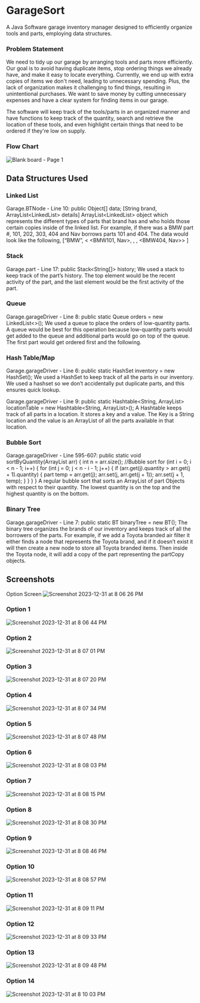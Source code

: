 # GarageSort
A Java Software garage inventory manager designed to efficiently organize tools and parts, employing data structures.

### Problem Statement
We need to tidy up our garage by arranging tools and parts more efficiently. Our goal is to avoid having duplicate items, stop ordering things we already have, and make it easy to locate everything. Currently, we end up with extra copies of items we don't need, leading to unnecessary spending. Plus, the lack of organization makes it challenging to find things, resulting in unintentional purchases. We want to save money by cutting unnecessary expenses and have a clear system for finding items in our garage.

The software will keep track of the tools/parts in an organized manner and have functions to keep track of the quantity, search and retrieve the location of these tools, and even highlight certain things that need to be ordered if they're low on supply. 

### Flow Chart
![Blank board - Page 1](https://github.com/navraj213/GarageSort/assets/85139834/8bbeff08-c4a9-4371-a385-79559e5bdb18)

## Data Structures Used
### Linked List
Garage.BTNode - Line 10: public Object[] data;
			        [String brand, ArrayList<LinkedList<partCopy>> details]
ArrayList<LinkedList<partCopy>> object which represents the different types of parts that brand has and who holds those certain copies inside of the linked list. For example, if there was a BMW part #, 101, 202, 303, 404 and Nav borrows parts 101 and 404. The data would look like the following,
[“BMW”, <	<BMW101, Nav>,
<BMW202>,
<BMW303>,
<BMW404, Nav>> ]

### Stack
Garage.part - Line 17: public Stack<String[]> history;
We used a stack to keep track of the part’s history. The top element would be the recent activity of the part, and the last element would be the first activity of the part. 

### Queue 
Garage.garageDriver - Line 8: public static Queue<part> orders = new LinkedList<>();
We used a queue to place the orders of low-quantity parts. A queue would be best for this operation because low-quantity parts would get added to the queue and additional parts would go on top of the queue. The first part would get ordered first and the following. 

### Hash Table/Map
Garage.garageDriver - Line 6: public static HashSet<part> inventory = new HashSet<part>();
We used a HashSet to keep track of all the parts in our inventory. We used a hashset so we don’t accidentally put duplicate parts, and this ensures quick lookup. 

Garage.garageDriver - Line 9: public static Hashtable<String, ArrayList<part>> locationTable = 
new Hashtable<String, ArrayList<part>>();
A Hashtable keeps track of all parts in a location. It stores a key and a value. The Key is a String location and the value is an ArrayList of all the parts available in that location. 

### Bubble Sort
Garage.garageDriver - Line 595-607: 
    public static void sortByQuantity(ArrayList<part> arr) {
        int n = arr.size();
        //Bubble sort
        for (int i = 0; i < n - 1; i++) {
            for (int j = 0; j < n - i - 1; j++) {
                if (arr.get(j).quantity > arr.get(j + 1).quantity) {
                    part temp = arr.get(j);
                    arr.set(j, arr.get(j + 1));
                    arr.set(j + 1, temp);
                }
            }
        }
    }
A regular bubble sort that sorts an ArrayList of part Objects with respect to their quantity. The lowest quantity is on the top and the highest quantity is on the bottom. 

### Binary Tree
Garage.garageDriver - Line 7: public static BT binaryTree = new BT();
The binary tree organizes the brands of our inventory and keeps track of all the borrowers of the parts. For example, if we add a Toyota branded air filter it either finds a node that represents the Toyota brand, and if it doesn’t exist it will then create a new node to store all Toyota branded items. Then inside the Toyota node, it will add a copy of the part representing the partCopy objects. 

## Screenshots
Option Screen
![Screenshot 2023-12-31 at 8 06 26 PM](https://github.com/navraj213/GarageSort/assets/85139834/a06ad7f6-7090-41f6-b348-45ffbd77abe2)

### Option 1
![Screenshot 2023-12-31 at 8 06 44 PM](https://github.com/navraj213/GarageSort/assets/85139834/643c31f2-237e-4a8c-b081-a204f905828c)


### Option 2
![Screenshot 2023-12-31 at 8 07 01 PM](https://github.com/navraj213/GarageSort/assets/85139834/9373160a-8289-4875-bde5-4e0a941b8687)


### Option 3
![Screenshot 2023-12-31 at 8 07 20 PM](https://github.com/navraj213/GarageSort/assets/85139834/9a350668-5f9e-481e-a8de-4ff6ee7cd864)


### Option 4
![Screenshot 2023-12-31 at 8 07 34 PM](https://github.com/navraj213/GarageSort/assets/85139834/032dd1e6-e051-4402-8467-a87eaf5545d2)


### Option 5
![Screenshot 2023-12-31 at 8 07 48 PM](https://github.com/navraj213/GarageSort/assets/85139834/9e3bd031-1eee-4c98-be95-276b489607a8)


### Option 6
![Screenshot 2023-12-31 at 8 08 03 PM](https://github.com/navraj213/GarageSort/assets/85139834/c677053b-dbdf-4589-a03c-119dba1f7537)


### Option 7
![Screenshot 2023-12-31 at 8 08 15 PM](https://github.com/navraj213/GarageSort/assets/85139834/77d97903-f9f3-47da-be80-71457266d996)


### Option 8
![Screenshot 2023-12-31 at 8 08 30 PM](https://github.com/navraj213/GarageSort/assets/85139834/d0ff0efa-e6ad-4b9d-b034-40916641144e)


### Option 9
![Screenshot 2023-12-31 at 8 08 46 PM](https://github.com/navraj213/GarageSort/assets/85139834/9335fd02-8515-4fd5-b311-fdd7787c4c94)


### Option 10
![Screenshot 2023-12-31 at 8 08 57 PM](https://github.com/navraj213/GarageSort/assets/85139834/8b1a845d-740c-4675-9bc0-a2bd55d341dc)


### Option 11
![Screenshot 2023-12-31 at 8 09 11 PM](https://github.com/navraj213/GarageSort/assets/85139834/bc88afb5-7276-4063-ae1d-0d8370f553df)


### Option 12
![Screenshot 2023-12-31 at 8 09 33 PM](https://github.com/navraj213/GarageSort/assets/85139834/91ad5827-c016-4fac-b790-c9b94d0aad38)


### Option 13
![Screenshot 2023-12-31 at 8 09 48 PM](https://github.com/navraj213/GarageSort/assets/85139834/11f79547-b186-4726-ac34-36f66f9b9f1d)


### Option 14
![Screenshot 2023-12-31 at 8 10 03 PM](https://github.com/navraj213/GarageSort/assets/85139834/aaca0892-2277-4b70-814b-3128fef6cedc)
